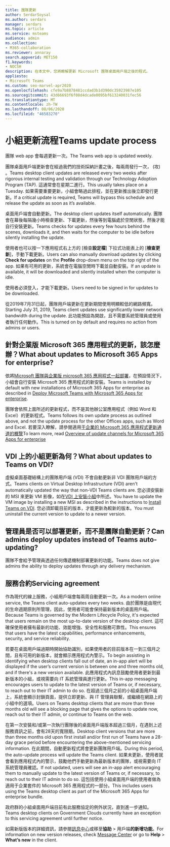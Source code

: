 ```yaml
---
title: 團隊更新
author: SerdarSoysal
ms.author: serdars
manager: serdars
ms.topic: article
ms.service: msteams
audience: admin
ms.collection:
- M365-collaboration
ms.reviewer: annaray
search.appverid: MET150
f1.keywords:
- NOCSH
description: 在本文中，您將瞭解更新 Microsoft 團隊桌面用戶端之後的程式。
appliesto:
- Microsoft Teams
ms.custom: seo-marvel-apr2020
ms.openlocfilehash: cfe9a7b8878481ccdad3b1d390dc35923987e105
ms.sourcegitcommit: 43d66693f6f08d4dcade0095bf613240031fec56
ms.translationtype: MT
ms.contentlocale: zh-TW
ms.lasthandoff: 08/06/2020
ms.locfileid: "46583270"
---
```

# <a name="teams-update-process"></a><span data-ttu-id="9d5c5-103">小組更新流程</span><span class="sxs-lookup"><span data-stu-id="9d5c5-103">Teams update process</span></span>

<span data-ttu-id="9d5c5-104">團隊 web app 會每週更新一次。</span><span class="sxs-lookup"><span data-stu-id="9d5c5-104">The Teams web app is updated weekly.</span></span>

<span data-ttu-id="9d5c5-105">團隊桌面用戶端更新會在經過我們的技術採納計畫之後，每兩周發行一次， (攻) 。</span><span class="sxs-lookup"><span data-stu-id="9d5c5-105">Teams desktop client updates are released every two weeks after rigorous internal testing and validation through our Technology Adoption Program (TAP).</span></span> <span data-ttu-id="9d5c5-106">這通常會在星期二進行。</span><span class="sxs-lookup"><span data-stu-id="9d5c5-106">This usually takes place on a Tuesday.</span></span> <span data-ttu-id="9d5c5-107">如果需要重要更新，小組會略過此排程，並在更新推出後立即發行更新。</span><span class="sxs-lookup"><span data-stu-id="9d5c5-107">If a critical update is required, Teams will bypass this schedule and release the update as soon as it’s available.</span></span>

<span data-ttu-id="9d5c5-108">桌面用戶端會自動更新。</span><span class="sxs-lookup"><span data-stu-id="9d5c5-108">The desktop client updates itself automatically.</span></span> <span data-ttu-id="9d5c5-109">團隊會在幕後每隔幾小時檢查更新、下載更新，然後等到電腦處於空閒狀態，然後才能自行安裝更新。</span><span class="sxs-lookup"><span data-stu-id="9d5c5-109">Teams checks for updates every few hours behind the scenes, downloads it, and then waits for the computer to be idle before silently installing the update.</span></span>

<span data-ttu-id="9d5c5-110">使用者也可以按一下應用程式右上方的 [檢查**設定檔**] 下拉式功能表上的 [**檢查更新**]，手動下載更新。</span><span class="sxs-lookup"><span data-stu-id="9d5c5-110">Users can also manually download updates by clicking **Check for updates** on the **Profile** drop-down menu on the top right of the app.</span></span> <span data-ttu-id="9d5c5-111">如果有可用的更新，系統會在電腦空閒時下載並自動安裝。</span><span class="sxs-lookup"><span data-stu-id="9d5c5-111">If an update is available, it will be downloaded and silently installed when the computer is idle.</span></span>

<span data-ttu-id="9d5c5-112">使用者必須登入，才能下載更新。</span><span class="sxs-lookup"><span data-stu-id="9d5c5-112">Users need to be signed in for updates to be downloaded.</span></span> 

<span data-ttu-id="9d5c5-113">從2019年7月31日起，團隊用戶端更新在更新期間使用明顯較低的網路頻寬。</span><span class="sxs-lookup"><span data-stu-id="9d5c5-113">Starting July 31, 2019, Teams client updates use significantly lower network bandwidth during the update.</span></span> <span data-ttu-id="9d5c5-114">此功能預設為開啟，且不需要系統管理員或使用者執行任何動作。</span><span class="sxs-lookup"><span data-stu-id="9d5c5-114">This is turned on by default and requires no action from admins or users.</span></span>

## <a name="what-about-updates-to-microsoft-365-apps-for-enterprise"></a><span data-ttu-id="9d5c5-115">針對企業版 Microsoft 365 應用程式的更新，該怎麼辦？</span><span class="sxs-lookup"><span data-stu-id="9d5c5-115">What about updates to Microsoft 365 Apps for enterprise?</span></span>

<span data-ttu-id="9d5c5-116">依將[Microsoft 團隊與企業版 microsoft 365 應用程式一起部署](https://docs.microsoft.com/DeployOffice/teams-install)，在預設情況下，小組會自行安裝 Microsoft 365 應用程式的新安裝。</span><span class="sxs-lookup"><span data-stu-id="9d5c5-116">Teams is installed by default with new installations of Microsoft 365 Apps for enterprise as described in [Deploy Microsoft Teams with Microsoft 365 Apps for enterprise](https://docs.microsoft.com/DeployOffice/teams-install).</span></span> 

<span data-ttu-id="9d5c5-117">團隊會依照上面所述的更新程式，而不是其他辦公室應用程式（例如 Word 和 Excel）的更新程式。</span><span class="sxs-lookup"><span data-stu-id="9d5c5-117">Teams follows its own update process as outlined above, and not the update process for the other Offices apps, such as Word and Excel.</span></span> <span data-ttu-id="9d5c5-118">若要深入瞭解，請參閱適用[于企業的 Microsoft 365 應用程式更新通道的概覽](https://docs.microsoft.com/DeployOffice/overview-of-update-channels-for-office-365-proplus)</span><span class="sxs-lookup"><span data-stu-id="9d5c5-118">To learn more, read [Overview of update channels for Microsoft 365 Apps for enterprise](https://docs.microsoft.com/DeployOffice/overview-of-update-channels-for-office-365-proplus)</span></span>

## <a name="what-about-updates-to-teams-on-vdi"></a><span data-ttu-id="9d5c5-119">VDI 上的小組更新為何？</span><span class="sxs-lookup"><span data-stu-id="9d5c5-119">What about updates to Teams on VDI?</span></span>

<span data-ttu-id="9d5c5-120">虛擬桌面基礎結構上的團隊用戶端 (VDI) 不會自動更新非 VDI 團隊用戶端的方式。</span><span class="sxs-lookup"><span data-stu-id="9d5c5-120">Teams clients on Virtual Desktop Infrastructure (VDI) aren't automatically updated the way that non-VDI Teams clients are.</span></span> <span data-ttu-id="9d5c5-121">您必須安裝新的 MSI 來更新 VM 影像，如在[VDI 上安裝小組](https://docs.microsoft.com/microsoftteams/teams-for-vdi#install-teams-on-vdi)中所述。</span><span class="sxs-lookup"><span data-stu-id="9d5c5-121">You have to update the VM image by installing a new MSI as described in the instructions to [Install Teams on VDI](https://docs.microsoft.com/microsoftteams/teams-for-vdi#install-teams-on-vdi).</span></span> <span data-ttu-id="9d5c5-122">您必須卸載目前的版本，才能更新為較新的版本。</span><span class="sxs-lookup"><span data-stu-id="9d5c5-122">You must uninstall the current version to update to a newer version.</span></span>

## <a name="can-admins-deploy-updates-instead-of-teams-auto-updating"></a><span data-ttu-id="9d5c5-123">管理員是否可以部署更新，而不是團隊自動更新？</span><span class="sxs-lookup"><span data-stu-id="9d5c5-123">Can admins deploy updates instead of Teams auto-updating?</span></span>

<span data-ttu-id="9d5c5-124">團隊不會給予管理員透過任何傳遞機制部署更新的功能。</span><span class="sxs-lookup"><span data-stu-id="9d5c5-124">Teams does not give admins the ability to deploy updates through any delivery mechanism.</span></span>

## <a name="servicing-agreement"></a><span data-ttu-id="9d5c5-125">服務合約</span><span class="sxs-lookup"><span data-stu-id="9d5c5-125">Servicing agreement</span></span>

<span data-ttu-id="9d5c5-126">作為現代的線上服務，小組用戶端會每兩周自動更新一次。</span><span class="sxs-lookup"><span data-stu-id="9d5c5-126">As a modern online service, the Teams client auto-updates every two weeks.</span></span> <span data-ttu-id="9d5c5-127">由於團隊是由現代的生命週期原則所管理，因此，使用者可能會保持最新版本的桌面用戶端。</span><span class="sxs-lookup"><span data-stu-id="9d5c5-127">Because Teams is governed by the Modern Lifecycle Policy, it's expected that users remain on the most up-to-date version of the desktop client.</span></span> <span data-ttu-id="9d5c5-128">這可確保使用者擁有最新的功能、效能增強、安全性和服務可靠性。</span><span class="sxs-lookup"><span data-stu-id="9d5c5-128">This ensures that users have the latest capabilities, performance enhancements, security, and service reliability.</span></span>

<span data-ttu-id="9d5c5-129">若要在桌面用戶端過期時開始協助識別，如果使用者的目前版本在一到三個月之間，且有可用的新版本，就會顯示應用程式內警示。</span><span class="sxs-lookup"><span data-stu-id="9d5c5-129">To begin assisting in identifying when desktop clients fall out of date, an in-app alert will be displayed if the user’s current version is between one and three months old, and if there's a new version available.</span></span> <span data-ttu-id="9d5c5-130">此應用程式內訊息鼓勵使用者更新到最新版本的小組，或視需要向 IT 系統管理員進行更新。</span><span class="sxs-lookup"><span data-stu-id="9d5c5-130">This in-app messaging encourages users to update to the latest version of Teams or, if necessary, to reach out to their IT admin to do so.</span></span> <span data-ttu-id="9d5c5-131">在超過三個月之前的小組桌面用戶端上，系統會顯示封鎖頁面，提供立即更新、與 IT 管理員聯繫，或繼續在網路上的小組中的選項。</span><span class="sxs-lookup"><span data-stu-id="9d5c5-131">Users on Teams desktop clients that are more than three months old will see a blocking page that gives the options to update now, reach out to their IT admin, or continue to Teams on the web.</span></span>

<span data-ttu-id="9d5c5-132">在第一次安裝和/或第一次執行團隊後的桌面用戶端版本超過三個月，在遇到上述服務資訊之前，會有28天的寬限期。</span><span class="sxs-lookup"><span data-stu-id="9d5c5-132">Desktop client versions that are more than three months old upon first install and/or first run of Teams have a 28-day grace period before encountering the above-mentioned servicing information.</span></span> <span data-ttu-id="9d5c5-133">在此期間，自動更新程式將會更新團隊用戶端。</span><span class="sxs-lookup"><span data-stu-id="9d5c5-133">During this period, the auto-update process will update the Teams client.</span></span> <span data-ttu-id="9d5c5-134">如果未更新，使用者就會看到應用程式內的警示，鼓勵他們手動更新為最新版本的團隊，或視需要向 IT 系統管理員確認。</span><span class="sxs-lookup"><span data-stu-id="9d5c5-134">If not updated, users will see an in-app alert encouraging them to manually update to the latest version of Teams or, if necessary, to reach out to their IT admin to do so.</span></span> <span data-ttu-id="9d5c5-135">這包括使用小組桌面用戶端的使用者做為適用于企業套件的 Microsoft 365 應用程式的一部分。</span><span class="sxs-lookup"><span data-stu-id="9d5c5-135">This includes users using the Teams desktop client as part of the Microsoft 365 Apps for enterprise bundle.</span></span>

<span data-ttu-id="9d5c5-136">政府群的小組桌面用戶端目前有此服務協定的例外狀況，直到進一步通知。</span><span class="sxs-lookup"><span data-stu-id="9d5c5-136">Teams desktop clients on Government Clouds currently have an exception to this servicing agreement until further notice.</span></span>

<span data-ttu-id="9d5c5-137">如需新版版本的詳細資訊，請參閱[訊息中心](https://admin.microsoft.com/AdminPortal/Home#/MessageCenter)或移至**協助**  >  用戶端**的新增功能**。</span><span class="sxs-lookup"><span data-stu-id="9d5c5-137">For information on new version releases, check [Message Center](https://admin.microsoft.com/AdminPortal/Home#/MessageCenter) or go to **Help** > **What’s new** in the client.</span></span>
